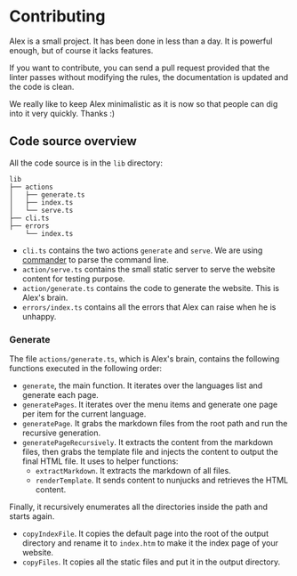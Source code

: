 # Contributing

Alex is a small project. It has been done in less than a day. It is powerful enough, but of course it lacks features.

If you want to contribute, you can send a pull request provided that the linter passes without modifying the rules, the documentation is updated and the code is clean. 

We really like to keep Alex minimalistic as it is now so that people can dig into it very quickly. Thanks :)

## Code source overview

All the code source is in the `lib` directory:

```
lib
├── actions
│   ├── generate.ts
│   ├── index.ts
│   └── serve.ts
├── cli.ts
├── errors
    └── index.ts
```

- `cli.ts` contains the two actions `generate` and `serve`. We are using [commander](https://github.com/tj/commander.js/) to parse the command line.
- `action/serve.ts` contains the small static server to serve the website content for testing purpose.
- `action/generate.ts` contains the code to generate the website. This is Alex's brain.
- `errors/index.ts` contains all the errors that Alex can raise when he is unhappy.

### Generate 

The file `actions/generate.ts`, which is Alex's brain, contains the following functions executed in the following order:

- `generate`, the main function. It iterates over the languages list and generate each page.
- `generatePages`. It iterates over the menu items and generate one page per item for the current language.
- `generatePage`. It grabs the markdown files from the root path and run the recursive generation.
- `generatePageRecursively`. It extracts the content from the markdown files, then grabs the template file and injects the content to output the final HTML file. It uses to helper functions:
    * `extractMarkdown`. It extracts the markdown of all files.
    * `renderTemplate`. It sends content to nunjucks and retrieves the HTML content.

Finally, it recursively enumerates all the directories inside the path and starts again.
- `copyIndexFile`. It copies the default page into the root of the output directory and rename it to `index.htm` to make it the index page of your website.
- `copyFiles`. It copies all the static files and put it in the output directory.
